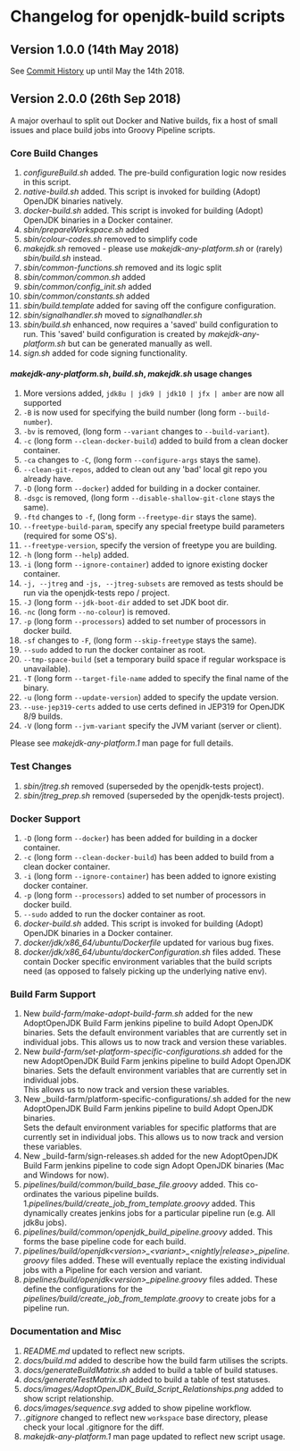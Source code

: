 # Changelog for openjdk-build scripts

## Version 1.0.0 (14th May 2018)

See [Commit History](https://github.com/AdoptOpenJDK/openjdk-build/commits/master) 
up until May the 14th 2018.

## Version 2.0.0 (26th Sep 2018)

A major overhaul to split out Docker and Native builds, fix a host of small 
issues and place build jobs into Groovy Pipeline scripts.

### Core Build Changes

1. _configureBuild.sh_ added.  The pre-build configuration logic now resides in 
this script.
1. _native-build.sh_ added.  This script is invoked for building (Adopt) OpenJDK 
binaries natively.
1. _docker-build.sh_ added.  This script is invoked for building (Adopt) OpenJDK 
binaries in a Docker container.
1. _sbin/prepareWorkspace.sh_ added
1. _sbin/colour-codes.sh_ removed to simplify code
1. _makejdk.sh_ removed - please use _makejdk-any-platform.sh_ or (rarely) 
_sbin/build.sh_ instead. 
1. _sbin/common-functions.sh_ removed and its logic split 
1. _sbin/common/common.sh_ added
1. _sbin/common/config_init.sh_ added
1. _sbin/common/constants.sh_ added
1. _sbin/build.template_ added for saving off the configure configuration. 
1. _sbin/signalhandler.sh_ moved to _signalhandler.sh_
1. _sbin/build.sh_ enhanced, now requires a 'saved' build configuration to run. 
This 'saved' build configuration is created by _makejdk-any-platform.sh_ but 
can be generated manually as well.
1. _sign.sh_ added for code signing functionality.


#### _makejdk-any-platform.sh_, _build.sh_, _makejdk.sh_ usage changes

1. More versions added, `jdk8u | jdk9 | jdk10 | jfx | amber` are now all supported
1. `-B` is now used for specifying the build number (long form `--build-number`).
1. `-bv` is removed, (long form `--variant` changes to `--build-variant`).
1. `-c` (long form `--clean-docker-build`) added to build from a clean docker container.
1. `-ca` changes to `-C`, (long form `--configure-args` stays the same).
1. `--clean-git-repos`, added to clean out any 'bad' local git repo you already have.
1. `-D` (long form `--docker`) added for building in a docker container.
1. `-dsgc` is removed, (long form `--disable-shallow-git-clone` stays the same).
1. `-ftd` changes to `-f`, (long form `--freetype-dir` stays the same).
1. `--freetype-build-param`, specify any special freetype build parameters (required for some OS's).
1. `--freetype-version`, specify the version of freetype you are building.
1. `-h` (long form `--help`) added.
1. `-i` (long form `--ignore-container`) added to ignore existing docker container.
1. `-j, --jtreg` and `-js, --jtreg-subsets` are removed as tests should be run via the openjdk-tests repo / project.
1. `-J` (long form `--jdk-boot-dir` added to set JDK boot dir.
1. `-nc` (long form `--no-colour`) is removed.
1. `-p` (long form `--processors`) added to set number of processors in docker build.
1. `-sf` changes to `-F`, (long form `--skip-freetype` stays the same).
1. `--sudo` added to run the docker container as root.
1. `--tmp-space-build` (set a temporary build space if regular workspace is unavailable).
1. `-T` (long form `--target-file-name` added to specify the final name of the binary.
1. `-u` (long form `--update-version`) added to specify the update version.
1. `--use-jep319-certs` added to use certs defined in JEP319 for OpenJDK 8/9 builds.
1. `-V` (long form `--jvm-variant` specify the JVM variant (server or client).

Please see _makejdk-any-platform.1_ man page for full details.

### Test Changes

1. _sbin/jtreg.sh_ removed (superseded by the openjdk-tests project).
1. _sbin/jtreg_prep.sh_ removed (superseded by the openjdk-tests project).

### Docker Support

1. `-D` (long form `--docker`) has been added for building in a docker container.
1. `-c` (long form `--clean-docker-build`) has been added to build from a clean 
docker container.
1. `-i` (long form `--ignore-container`) has been added to ignore existing docker 
container.
1. `-p` (long form `--processors`) added to set number of processors in docker build.
1. `--sudo` added to run the docker container as root.
1. _docker-build.sh_ added.  This script is invoked for building (Adopt) OpenJDK 
binaries in a Docker container.
1. _docker/jdk<X>/x86_64/ubuntu/Dockerfile_ updated for various bug fixes.
1. _docker/jdk<X>/x86_64/ubuntu/dockerConfiguration.sh_ files added.  These 
contain Docker specific environment variables that the build scripts need (as 
opposed to falsely picking up the underlying native env).

### Build Farm Support

1. New _build-farm/make-adopt-build-farm.sh_ added for the new AdoptOpenJDK 
Build Farm jenkins pipeline to build Adopt OpenJDK binaries.  Sets the default 
environment variables that are currently set in individual jobs.  This allows 
us to now track and version these variables.
1. New _build-farm/set-platform-specific-configurations.sh_ added for the new 
AdoptOpenJDK Build Farm jenkins pipeline to build Adopt OpenJDK binaries.  Sets 
the default environment variables that are currently set in individual jobs.  
This allows us to now track and version these variables.
1. New _build-farm/platform-specific-configurations/<platform>.sh added for 
the new AdoptOpenJDK Build Farm jenkins pipeline to build Adopt OpenJDK binaries.  
Sets the default environment variables for specific platforms that are currently 
set in individual jobs.  This allows us to now track and version these variables.
1. New _build-farm/sign-releases.sh added for the new AdoptOpenJDK Build Farm 
jenkins pipeline to code sign Adopt OpenJDK binaries (Mac and Windows for now).
1. _pipelines/build/common/build_base_file.groovy_ added. This co-ordinates the various 
 pipeline builds.
1._pipelines/build/create\_job\_from\_template.groovy_ added. This dynamically 
creates jenkins jobs for a particular pipeline run (e.g. All jdk8u jobs).
1. _pipelines/build/common/openjdk\_build\_pipeline.groovy_ added. This forms the base 
pipeline code for each build.
1. _pipelines/build/openjdk\<version\>\_\<variant\>\_\<nightly\|release\>\_pipeline.groovy_ 
files added.  These will eventually replace the existing individual jobs with a 
Pipeline for each version and variant.
1. _pipelines/build/openjdk\<version\>\_pipeline.groovy_ 
files added. These define the configurations for the 
_pipelines/build/create\_job\_from\_template.groovy_ to create jobs for a pipeline 
 run.

### Documentation and Misc

1. _README.md_ updated to reflect new scripts.
1. _docs/build.md_ added to describe how the build farm utilises the scripts.
1. _docs/generateBuildMatrix.sh_ added to build a table of build statuses.
1. _docs/generateTestMatrix.sh_ added to build a table of test statuses.
1. _docs/images/AdoptOpenJDK_Build_Script_Relationships.png_ added to show script 
relationship.
1. _docs/images/sequence.svg_ added to show pipeline workflow.
1. _.gitignore_ changed to reflect new `workspace` base directory, please check 
your local .gitignore for the diff.
1. _makejdk-any-platform.1_ man page updated to reflect new script usage.

